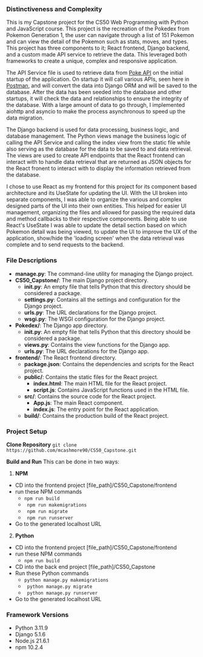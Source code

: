 ### Distinctiveness and Complexity

This is my Capstone project for the CS50 Web Programming with Python and JavaScript course. This project is the recreation of the Pokedex from Pokemon Generation 1, the user can navigate through a list of 151 Pokemon and can view the detail of the Pokemon such as stats, moves, and types. This project has three components to it; React frontend, Django backend, and a custom made API service to retrieve the data. This leveraged both frameworks to create a unique, complex and responsive application.

The API Service file is used to retrieve data from [Poke API](https://pokeapi.co/) on the initial startup of the application. On startup it will call various APIs, seen here in [Postman](https://www.postman.com/navigation-observer-99340780/pokemon-api/collection/miirbob/apis?action=share&creator=38650772), and will convert the data into Django ORM and will be saved to the database. After the data has been seeded into the database and other startups, it will check the data and relationships to ensure the integrity of the database. With a large amount of data to go through, I implemented aiohttp and asyncio to make the process asynchronous to speed up the data migration. 


The Django backend is used for data processing, business logic, and database management. The Python views manage the business logic of calling the API Service and calling the index view from the static file while also serving as the database for the data to be saved to and data retrieval. The views are used to create API endpoints that the React frontend can interact with to handle data retrieval that are returned as JSON objects for the React fronent to interact with to display the information retrieved from the database.


I chose to use React as my frontend for this project for its component based architecture and its UseState for updating the UI. With the UI broken into separate components, I was able to organize the various and complex designed parts of the UI into their own entities. This helped for easier UI management, organizing the files and allowed for passing the required data and method callbacks to their respective components. Being able to use React's UseState I was able to update the detail section based on which Pokemon detail was being viewed, to update the UI to improve the UX of the application, show/hide the 'loading screen' when the data retrieval was complete and to send requests to the backend.



### File Descriptions

- **manage.py**: The command-line utility for managing the Django project.
- **CS50_Capstone/**: The main Django project directory.
  - **__init__.py**: An empty file that tells Python that this directory should be considered a package.
  - **settings.py**: Contains all the settings and configuration for the Django project.
  - **urls.py**: The URL declarations for the Django project.
  - **wsgi.py**: The WSGI configuration for the Django project.
- **Pokedex/**: The Django app directory.
  - **__init__.py**: An empty file that tells Python that this directory should be considered a package.
  - **views.py**: Contains the view functions for the Django app.
  - **urls.py**: The URL declarations for the Django app.
- **frontend/**: The React frontend directory.
  - **package.json**: Contains the dependencies and scripts for the React project.
  - **public/**: Contains the static files for the React project.
    - **index.html**: The main HTML file for the React project.
    - **script.js**: Contains JavaScript functions used in the HTML file.
  - **src/**: Contains the source code for the React project.
    - **App.js**: The main React component.
    - **index.js**: The entry point for the React application.
  - **build/**: Contains the production build of the React project.


### Project Setup

**Clone Repository**
```git clone https://github.com/mcashmore90/CS50_Capstone.git```

**Build and Run**
This can be done in two ways:

1. **NPM**
  - CD into the frontend project [file_path]/CS50_Capstone/frontend
  - run these NPM commands 
    - ``` npm run build ```
    - ``` npm run makemigrations```
    - ``` npm run migrate```
    - ``` npm run runserver```
  - Go to the generated localhost URL 

2. **Python**
  - CD into the frontend project [file_path]/CS50_Capstone/frontend
  - run these NPM commands 
    - ```npm run build```
  - CD into the back end project [file_path]/CS50_Capstone
  - Run these Python commands
    - ``` python manage.py makemigrations ```
    - ``` python manage.py migrate```
    - ``` python manage.py runserver```
  - Go to the generated localhost URL 


### Framework Versions
- Python 3.11.9
- Django 5.1.6
- Node.js 21.6.1
- npm 10.2.4